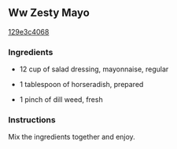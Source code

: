 ## Ww Zesty Mayo

[129e3c4068](http://www.food.com/recipe/ww-zesty-mayo-308812)

### Ingredients

 - 12 cup of salad dressing, mayonnaise, regular

 - 1 tablespoon of horseradish, prepared

 - 1 pinch of dill weed, fresh

### Instructions

Mix the ingredients together and enjoy.